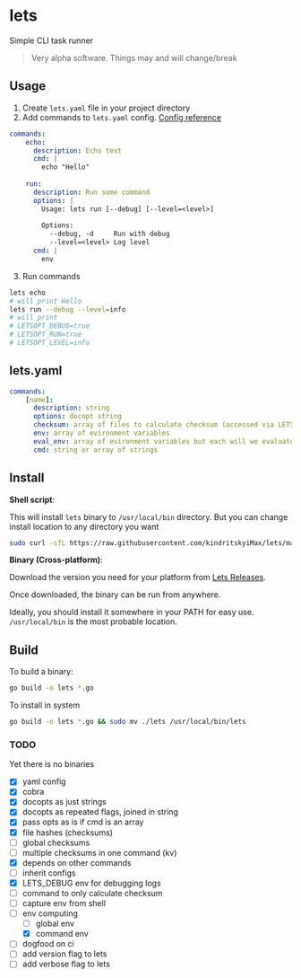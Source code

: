 # lets
Simple CLI task runner

> Very alpha software. Things may and will change/break


## Usage

1. Create `lets.yaml` file in your project directory
2. Add commands to `lets.yaml` config. [Config reference](#lets.yaml)

```yaml
commands:
    echo:
      description: Echo text
      cmd: |
        echo "Hello"
    
    run:
      description: Run some command
      options: |
        Usage: lets run [--debug] [--level=<level>]
        
        Options:
          --debug, -d     Run with debug
          --level=<level> Log level
      cmd: |
        env
```

3. Run commands

```bash
lets echo
# will print Hello
lets run --debug --level=info
# will print
# LETSOPT_DEBUG=true
# LETSOPT_RUN=true
# LETSOPT_LEVEL=info

```

## lets.yaml

```yaml
commands:
    [name]:
      description: string
      options: docopt string
      checksum: array of files to calculate checksum (accessed via LETS_CHECKSUM env)
      env: array of evironment variables
      eval_env: array of evironment variables but each will we evaluated (run in shell)
      cmd: string or array of strings
```

## Install

**Shell script**:

This will install `lets` binary to `/usr/local/bin` directory. But you can change install location to any directory you want

```bash
sudo curl -sfL https://raw.githubusercontent.com/kindritskyiMax/lets/master/install.sh | sudo sh -s -- -b /usr/local/bin
```

**Binary (Cross-platform)**:

Download the version you need for your platform from [Lets Releases](https://github.com/kindritskyiMax/lets/releases). 

Once downloaded, the binary can be run from anywhere.

Ideally, you should install it somewhere in your PATH for easy use. `/usr/local/bin` is the most probable location.

## Build

To build a binary:

```bash
go build -o lets *.go
```

To install in system

```bash
go build -o lets *.go && sudo mv ./lets /usr/local/bin/lets
```

### TODO

Yet there is no binaries

- [x] yaml config
- [x] cobra
- [x] docopts as just strings
- [x] docopts as repeated flags, joined in string
- [x] pass opts as is if cmd is an array
- [x] file hashes (checksums)
- [ ] global checksums
- [ ] multiple checksums in one command (kv)
- [x] depends on other commands
- [ ] inherit configs
- [x] LETS_DEBUG env for debugging logs
- [ ] command to only calculate checksum
- [ ] capture env from shell
- [ ] env computing
  - [ ] global env
  - [x] command env
- [ ] dogfood on ci
- [ ] add version flag to lets
- [ ] add verbose flag to lets

